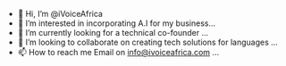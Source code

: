 - 👋 Hi, I’m @iVoiceAfrica
- 👀 I’m interested in incorporating A.I for my business...
- 🌱 I’m currently looking for a technical co-founder ...
- 💞️ I’m looking to collaborate on creating tech solutions for languages ...
- 📫 How to reach me Email on info@ivoiceafrica.com ...

<!---
iVoiceAfrica/iVoiceAfrica is a ✨ special ✨ repository because its `README.md` (this file) appears on your GitHub profile.
You can click the Preview link to take a look at your changes.
--->
